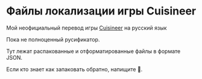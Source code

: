﻿# Файлы локализации игры Cuisineer


Мой неофициальный перевод игры [Cuisineer](https://store.steampowered.com/app/1963570/Cuisineer/) на русский язык

Пока не полноценный русификатор.

Тут лежат распакованные и отформатированные файлы в формате JSON.

Если кто знает как запаковать обратно, напищите 🦀.

